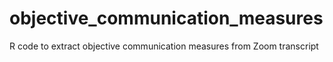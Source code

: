 # objective_communication_measures
R code to extract objective communication measures from Zoom transcript
